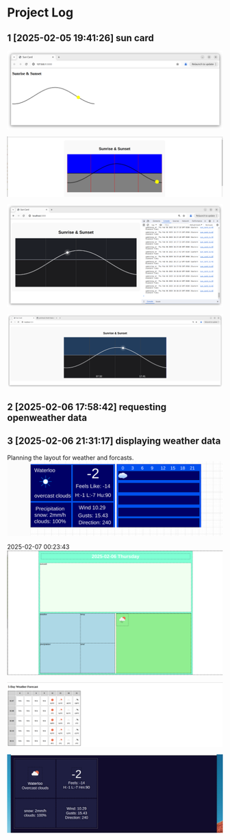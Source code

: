 # Project Log

## 1 [2025-02-05 19:41:26] sun card

![log1](./90-markdown-resources/log1.png)

![log2](./90-markdown-resources/log2.png)

![log3](./90-markdown-resources/log3.png)

![log4](./90-markdown-resources/log4.png)

## 2 [2025-02-06 17:58:42] requesting openweather data

## 3 [2025-02-06 21:31:17] displaying weather data

Planning the layout for weather and forcasts.
![log5](./90-markdown-resources/log5.png)

2025-02-07 00:23:43
![log7](./90-markdown-resources/log7.png)

![log8](./90-markdown-resources/log8.png)

![log9](./90-markdown-resources/log9.png)
